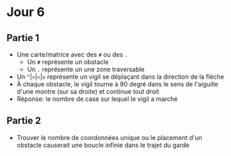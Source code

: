 # Jour 6

## Partie 1

- Une carte/matrice avec des `#` ou des `.`
  - Un `#` représente un obstacle
  - Un `.` représente un une zone traversable
- Un `^`|`>`|`<`|`v` représente un vigil se déplaçant dans la direction de la flèche
- À chaque obstacle, le vigil tourne à 90 degré dans le sens de l'aiguille d'une montre (sur sa droite) et continue tout droit
- Réponse: le nombre de case sur lequel le vigil a marché

## Partie 2

- Trouver le nombre de coordonnées unique ou le placement d'un obstacle causerait une boucle infinie dans le trajet du garde
